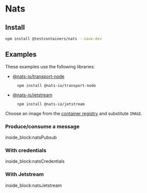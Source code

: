 # Nats

## Install

```bash
npm install @testcontainers/nats --save-dev
```

## Examples

These examples use the following libraries:

- [@nats-io/transport-node](https://www.npmjs.com/package/@nats-io/transport-node)

        npm install @nats-io/transport-node

- [@nats-io/jetstream](https://www.npmjs.com/package/@nats-io/jetstream)

        npm install @nats-io/jetstream

Choose an image from the [container registry](https://hub.docker.com/_/nats) and substitute `IMAGE`.

### Produce/consume a message

<!--codeinclude-->
[](../../packages/modules/nats/src/nats-container.test.ts) inside_block:natsPubsub
<!--/codeinclude-->

### With credentials

<!--codeinclude-->
[](../../packages/modules/nats/src/nats-container.test.ts) inside_block:natsCredentials
<!--/codeinclude-->

### With Jetstream

<!--codeinclude-->
[](../../packages/modules/nats/src/nats-container.test.ts) inside_block:natsJetstream
<!--/codeinclude-->
